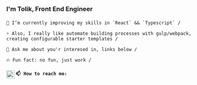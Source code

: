 ## <Title> Hi there 👋 </Title>
### <Description> I'm Tolik, Front End Engineer </Description>

#### <List>

    🌱 I’m currently improving my skills in `React` && `Typescript` /
    
    ⚡ Also, I really like automate building processes with gulp/webpack, creating configurable starter templates /
    
    💬 Ask me about you'r interesed in, links below /
    
    🔥 Fun fact: no fun, just work /
#### </List>
**`📫 How to reach me:`**
[<img align="left" alt="devsendjin | Telegram" width="22px" src="https://cdn.jsdelivr.net/npm/simple-icons@3.13.0/icons/telegram.svg" />][telegram]

[telegram]: https://t.me/devsendjin
